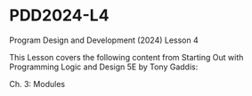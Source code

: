 # PDD2024-L4
Program Design and Development (2024) Lesson 4

This Lesson covers the following content from Starting Out with Programming Logic and Design 5E by Tony Gaddis:

Ch. 3: Modules
